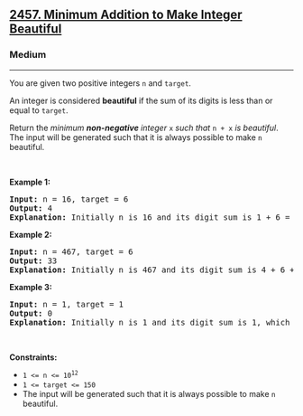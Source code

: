 <h2><a href="https://leetcode.com/problems/minimum-addition-to-make-integer-beautiful/">2457. Minimum Addition to Make Integer Beautiful</a></h2><h3>Medium</h3><hr><div style="user-select: auto;"><p style="user-select: auto;">You are given two positive integers <code style="user-select: auto;">n</code> and <code style="user-select: auto;">target</code>.</p>

<p style="user-select: auto;">An integer is considered <strong style="user-select: auto;">beautiful</strong> if the sum of its digits is less than or equal to <code style="user-select: auto;">target</code>.</p>

<p style="user-select: auto;">Return the <em style="user-select: auto;">minimum <strong style="user-select: auto;">non-negative</strong> integer </em><code style="user-select: auto;">x</code><em style="user-select: auto;"> such that </em><code style="user-select: auto;">n + x</code><em style="user-select: auto;"> is beautiful</em>. The input will be generated such that it is always possible to make <code style="user-select: auto;">n</code> beautiful.</p>

<p style="user-select: auto;">&nbsp;</p>
<p style="user-select: auto;"><strong class="example" style="user-select: auto;">Example 1:</strong></p>

<pre style="position: relative; user-select: auto;"><strong style="user-select: auto;">Input:</strong> n = 16, target = 6
<strong style="user-select: auto;">Output:</strong> 4
<strong style="user-select: auto;">Explanation:</strong> Initially n is 16 and its digit sum is 1 + 6 = 7. After adding 4, n becomes 20 and digit sum becomes 2 + 0 = 2. It can be shown that we can not make n beautiful with adding non-negative integer less than 4.
<div class="open_grepper_editor" title="Edit &amp; Save To Grepper" style="user-select: auto;"></div></pre>

<p style="user-select: auto;"><strong class="example" style="user-select: auto;">Example 2:</strong></p>

<pre style="position: relative; user-select: auto;"><strong style="user-select: auto;">Input:</strong> n = 467, target = 6
<strong style="user-select: auto;">Output:</strong> 33
<strong style="user-select: auto;">Explanation:</strong> Initially n is 467 and its digit sum is 4 + 6 + 7 = 17. After adding 33, n becomes 500 and digit sum becomes 5 + 0 + 0 = 5. It can be shown that we can not make n beautiful with adding non-negative integer less than 33.
<div class="open_grepper_editor" title="Edit &amp; Save To Grepper" style="user-select: auto;"></div></pre>

<p style="user-select: auto;"><strong class="example" style="user-select: auto;">Example 3:</strong></p>

<pre style="position: relative; user-select: auto;"><strong style="user-select: auto;">Input:</strong> n = 1, target = 1
<strong style="user-select: auto;">Output:</strong> 0
<strong style="user-select: auto;">Explanation:</strong> Initially n is 1 and its digit sum is 1, which is already smaller than or equal to target.
<div class="open_grepper_editor" title="Edit &amp; Save To Grepper" style="user-select: auto;"></div></pre>

<p style="user-select: auto;">&nbsp;</p>
<p style="user-select: auto;"><strong style="user-select: auto;">Constraints:</strong></p>

<ul style="user-select: auto;">
	<li style="user-select: auto;"><code style="user-select: auto;">1 &lt;= n &lt;= 10<sup style="user-select: auto;">12</sup></code></li>
	<li style="user-select: auto;"><code style="user-select: auto;">1 &lt;= target &lt;= 150</code></li>
	<li style="user-select: auto;">The input will be generated such that it is always possible to make <code style="user-select: auto;">n</code> beautiful.</li>
</ul>
</div>